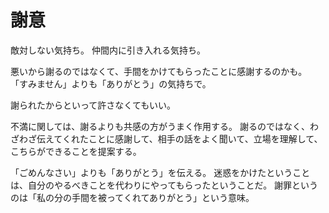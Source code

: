 # 謝意

敵対しない気持ち。
仲間内に引き入れる気持ち。

悪いから謝るのではなくて、手間をかけてもらったことに感謝するのかも。
「すみません」よりも「ありがとう」の気持ちで。

謝られたからといって許さなくてもいい。

不満に関しては、謝るよりも共感の方がうまく作用する。
謝るのではなく、わざわざ伝えてくれたことに感謝して、相手の話をよく聞いて、立場を理解して、こちらができることを提案する。

「ごめんなさい」よりも「ありがとう」を伝える。
迷惑をかけたということは、自分のやるべきことを代わりにやってもらったということだ。
謝罪というのは「私の分の手間を被ってくれてありがとう」という意味。

